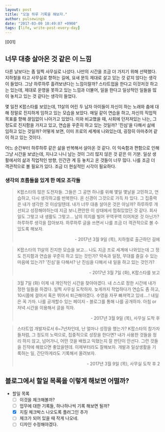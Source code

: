 ```yaml
---
layout: post
title: "오늘 하루 기록을 해보자."
author: pulsewings
date: "2017-03-09 10:49:07 +0900"
tags: [life, write-post-every-day]
---
```


[001]

## 너무 대충 살아온 것 같은 이 느낌
다른 날보다는 좀 일찍 사무실로 나섰다. 나만의 시간을 조금 더 가지기 위해 선택했다.
지하철을 타고 사무실로 향하는 길에, 요새 문득 제대로 살고 있는 것 같지 않다는 생각이 들었다. 그냥 하루하루 흘려보낸다는 느낌이랄까? 스타트업을 한다고 이것저것 하고는 있는데, 제대로 운영을 못하고 있는 느낌과 더불어, 일을 한다고 일상적인 일들을 많이 놓치고 있는 것 같다는 생각이 들었다.

몇 일전 K팝스타를 보았는데, 11살의 어린 두 남자 아이들이 자신이 하는 노래와 춤에 대해 정말로 진지하게 임하고 있는 모습을 보았다. 매일 같이 연습을 하고, 자신의 직업적 목표를 향해 끊임없이 나아가고 있었다. 이와 비교했을 때, 사회에 던저져있는 나는, 그 정도로 진지함을 가지고 있고, 연습을 꾸준히 하고 있는 것일까? '진심'을 다해서 삶에 임하고 있는 것일까? 어떻게 보면, 이미 프로의 세계에 나와있는데, 굉장히 아마추어 같이 하고 있는 것이다.

어느 순간부터 하루하루 같은 삶을 반복해서 살아온 것 같다. 이 익숙함과 편함으로 인해 그냥 시간을 보냈는데, 지나고 나니 남는 것이 그리 많지 않은 것 같은 이 기분. 일상 생활에서의 삶과 직업적인 방향, 인간관 계 등 놓치고 온 것들이 너무 많다. 나를 조금 더 객관적으로 볼 필요가 있다. 조금 더 현실적인 시각이 필요하다.


### 생각의 흐름들을 있게 한 메모 조각들
>K팝스타의 많은 도전자들. 그들은 그 공연 하나를 위해 몇일 몇날을 고민하고, 연습하고, 다시 생각하고를 반복한다. 온 신경이 그것으로 가득 차 있다. 그 집중력은 내가 생각한 것 이상일텐데.
내가 너무 대충 살아온 것은 아닐까? 하루하루 개선되고 성장해야하는데 지금 보니,편안한 이 상태에서 멈춰있었던 것 같다. 회사일도 그렇고 내 생활도 그렇고... 남의 의지를 빌어 꾸역꾸역 이어져온 것 아닌가? 하루하루 생각을 잡아보자. 하루하루 글을 쓰면서 나를 조금 더 객관적으로 볼 수 있도록 해보자.
>
> <div style="text-align:right;">- 2017년 3월 9일 (목), 지하철로 출근하던 길에</div>

>K팝스타의 11살의 진지한 모습을 보고...
나도 지금 프로 세계에 나와있는데 그 정도 진지함과 연습을 꾸준히 하고 있는 것인가?
약속과 일정, 무대를 즐길 수 있는 마음에 있는가? '진심'을 다해서?
난 진심을 다해서 내 일을 하고 있는 것인가?
>
> <div style="text-align:right;">- 2017년 3월 7일 (화), K팝스타를 보고</div>

>3월 7일 (화)
>이제 내 개인적인 시간을 찾아야겠다. 내 스스로 정한 시간에 내가 정한 일들을 하겠다.
일찍 사무실 도착하자. 늦게까지 작업하다가 연습도 좀 하고, 10시쯤에 걸어서 혹은 뛰어서 퇴근해야겠다.
>수영을 자꾸 빠져먹고 있네....! 내일은 꼭 가자.
나를 공개할수 있는 페이지 - 블로그를 통해 나를 공개하자. 아침 or 저녁 시간을 이용해서 글을 적자.
>
> <div style="text-align:right;">- 2017년 3월 9일 (목), 사무실 도착 후</div>

>스타트업 개발자로서 6~7년차인데, 난 얼마나 성장을 했는가?
K팝스타의 참가자들처럼, 그 정도의 노력으로, 집중적으로 성장을 한다면?
내가 사용한 것들을 정리 하지 않고, 넘어가니, 어떤 것을 배웠고 익혔는지 잘 판단이 안선다.
그런 것들을 진작에 해왔으면 좋았을텐데. 이제부터라도 잘해보자.
개발과 일상생활을 기록하는 일, 간단하게라도 기록해서 올려보자.
>
> <div style="text-align:right;">- 2017년 3월 9일 (목), 사무실 도착 후 2</div>

## 블로그에서 할일 목록을 이렇게 해보면 어떨까?
- 할일 목록
  - [ ] 이것을 체크해볼까?
  - [ ] 업무에 대한 기록들, 하나하나씩 기록 해보면 될까?
  - [x] 지킬 체크박스 나오도록 플러그인 추가
  - [ ] 체크가 되어 있을 때 작게 나오네.
  - [ ] 디자인 수정해야겠다.
